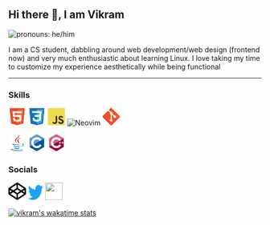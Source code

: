 ## Hi there 👋, I am Vikram
<img src="https://img.shields.io/badge/pronoun-he%2Fhim-blue?style=flat-square" alt="pronouns: he/him" />

I am a CS student, dabbling around web development/web design (frontend now) and very much enthusiastic about learning Linux. I love taking my time to customize my experience aesthetically while being functional

---

### Skills
<img src="https://raw.githubusercontent.com/devicons/devicon/master/icons/html5/html5-original.svg" width="35" height="35" alt="HTML" />  <img src="https://raw.githubusercontent.com/devicons/devicon/master/icons/css3/css3-original.svg" width="35" height="35" alt="CSS" />  <img src="https://raw.githubusercontent.com/devicons/devicon/master/icons/javascript/javascript-original.svg" width="35" height="35" alt="Javascript" />  <img src="https://upload.wikimedia.org/wikipedia/commons/3/3a/Neovim-mark.svg" width="35" height="35" alt="Neovim" />  <img src="https://raw.githubusercontent.com/devicons/devicon/master/icons/git/git-original.svg" width="35" height="35" alt="Git" />

<img src="https://raw.githubusercontent.com/devicons/devicon/master/icons/java/java-original.svg" width="35" height="35" alt="Java" />  <img src="https://raw.githubusercontent.com/devicons/devicon/master/icons/c/c-original.svg" width="35" height="35" alt="C" />  <img src="https://raw.githubusercontent.com/devicons/devicon/master/icons/cplusplus/cplusplus-original.svg" width="35" height="35" alt="C++" />

### Socials

<a href="https://codepen.io/vikramcodes" target="_blank"><img src="https://github.com/devicons/devicon/blob/master/icons/codepen/codepen-plain.svg" alt="codepen" width="35" height="35" /></a>   <a href="https://twitter.com/VikramCodes" target="_blank"><img src="https://github.com/devicons/devicon/blob/master/icons/twitter/twitter-original.svg" alt="twitter" width="30" height="30" /></a> <a href="https://www.showwcase.com/vikram"><img src="https://profile-assets.showwcase.com/7/1627017318438-Logo3x.jpg" width="35" height="35" /></a>

[![vikram's wakatime stats](https://github-readme-stats.vercel.app/api/wakatime?username=vikramcodes&layout=compact&show_icons=true&theme=dracula)](https://wakatime.com/@vikramcodes)


<!--
**Vikram-Hegde/Vikram-Hegde** is a ✨ _special_ ✨ repository because its `README.md` (this file) appears on your GitHub profile.

Here are some ideas to get you started:

- 🔭 I’m currently working on ...
- 🌱 I’m currently learning ...
- 👯 I’m looking to collaborate on ...
- 🤔 I’m looking for help with ...
- 💬 Ask me about ...
- 📫 How to reach me: ...
- 😄 Pronouns: ...
- ⚡ Fun fact: ...
-->
